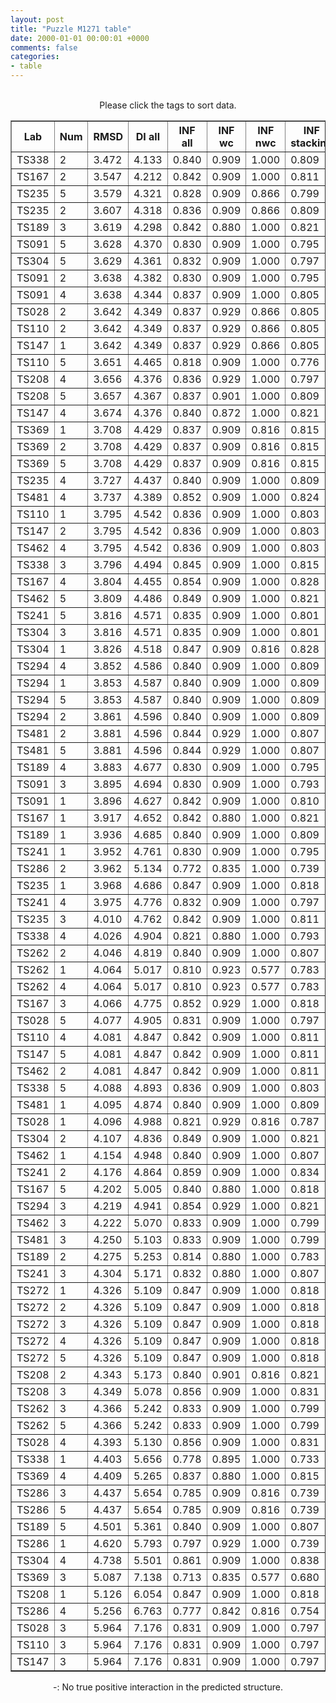 ```yaml
---
layout: post
title: "Puzzle M1271 table"
date: 2000-01-01 00:00:01 +0000
comments: false
categories: 
- table
---
```


<script src="{{ root_url }}/javascripts/sorttable.js"></script>
<script>
    window.onload = function() {
        (document.getElementsByTagName( 'th' )[1]).click();
    };
</script>
<br/>
<div align="center">
Please click the tags to sort data.<br/>
<table class="sortable" border=1>
  <tr>
    <th>Lab</th>
    <th>Num</th>
    <th>RMSD</th>
    <th>DI all</th>
    <th>INF all</th>
    <th>INF wc</th>
    <th>INF nwc</th>
    <th>INF stacking</th>
    <th>Clash Score</th>
    <th>P-value</th>
    <th>mcq</th>
    <th>TM-score</th>
    <th>best sol.</th>
    <th>Detail</th>
  </tr>
  <tr><td>TS338</td><td>2</td><td>3.472</td><td>4.133</td><td>0.840</td><td>0.909</td><td>1.000</td><td>0.809</td><td>10000000000000000159028911097599180468360808563945281389781327557747838772170381060813469985856815104.000</td><td>0.00e+00</td><td>18.26</td><td>0.7410</td><td>1</td><td><a href='/show/index.html?id=M1271_TS338_2'>-></a></td></tr>
<tr><td>TS167</td><td>2</td><td>3.547</td><td>4.212</td><td>0.842</td><td>0.909</td><td>1.000</td><td>0.811</td><td>10000000000000000159028911097599180468360808563945281389781327557747838772170381060813469985856815104.000</td><td>0.00e+00</td><td>18.29</td><td>0.6970</td><td>1</td><td><a href='/show/index.html?id=M1271_TS167_2'>-></a></td></tr>
<tr><td>TS235</td><td>5</td><td>3.579</td><td>4.321</td><td>0.828</td><td>0.909</td><td>0.866</td><td>0.799</td><td>10000000000000000159028911097599180468360808563945281389781327557747838772170381060813469985856815104.000</td><td>0.00e+00</td><td>18.12</td><td>0.6790</td><td>1</td><td><a href='/show/index.html?id=M1271_TS235_5'>-></a></td></tr>
<tr><td>TS235</td><td>2</td><td>3.607</td><td>4.318</td><td>0.836</td><td>0.909</td><td>0.866</td><td>0.809</td><td>10000000000000000159028911097599180468360808563945281389781327557747838772170381060813469985856815104.000</td><td>0.00e+00</td><td>18.87</td><td>0.6690</td><td>1</td><td><a href='/show/index.html?id=M1271_TS235_2'>-></a></td></tr>
<tr><td>TS189</td><td>3</td><td>3.619</td><td>4.298</td><td>0.842</td><td>0.880</td><td>1.000</td><td>0.821</td><td>10000000000000000159028911097599180468360808563945281389781327557747838772170381060813469985856815104.000</td><td>0.00e+00</td><td>18.38</td><td>0.6830</td><td>1</td><td><a href='/show/index.html?id=M1271_TS189_3'>-></a></td></tr>
<tr><td>TS091</td><td>5</td><td>3.628</td><td>4.370</td><td>0.830</td><td>0.909</td><td>1.000</td><td>0.795</td><td>10000000000000000159028911097599180468360808563945281389781327557747838772170381060813469985856815104.000</td><td>0.00e+00</td><td>19.03</td><td>0.7030</td><td>1</td><td><a href='/show/index.html?id=M1271_TS091_5'>-></a></td></tr>
<tr><td>TS304</td><td>5</td><td>3.629</td><td>4.361</td><td>0.832</td><td>0.909</td><td>1.000</td><td>0.797</td><td>10000000000000000159028911097599180468360808563945281389781327557747838772170381060813469985856815104.000</td><td>0.00e+00</td><td>17.68</td><td>0.6750</td><td>1</td><td><a href='/show/index.html?id=M1271_TS304_5'>-></a></td></tr>
<tr><td>TS091</td><td>2</td><td>3.638</td><td>4.382</td><td>0.830</td><td>0.909</td><td>1.000</td><td>0.795</td><td>10000000000000000159028911097599180468360808563945281389781327557747838772170381060813469985856815104.000</td><td>0.00e+00</td><td>19.05</td><td>0.7040</td><td>1</td><td><a href='/show/index.html?id=M1271_TS091_2'>-></a></td></tr>
<tr><td>TS091</td><td>4</td><td>3.638</td><td>4.344</td><td>0.837</td><td>0.909</td><td>1.000</td><td>0.805</td><td>10000000000000000159028911097599180468360808563945281389781327557747838772170381060813469985856815104.000</td><td>0.00e+00</td><td>18.86</td><td>0.7030</td><td>1</td><td><a href='/show/index.html?id=M1271_TS091_4'>-></a></td></tr>
<tr><td>TS028</td><td>2</td><td>3.642</td><td>4.349</td><td>0.837</td><td>0.929</td><td>0.866</td><td>0.805</td><td>10000000000000000159028911097599180468360808563945281389781327557747838772170381060813469985856815104.000</td><td>0.00e+00</td><td>19.10</td><td>0.7050</td><td>1</td><td><a href='/show/index.html?id=M1271_TS028_2'>-></a></td></tr>
<tr><td>TS110</td><td>2</td><td>3.642</td><td>4.349</td><td>0.837</td><td>0.929</td><td>0.866</td><td>0.805</td><td>10000000000000000159028911097599180468360808563945281389781327557747838772170381060813469985856815104.000</td><td>0.00e+00</td><td>19.10</td><td>0.7050</td><td>1</td><td><a href='/show/index.html?id=M1271_TS110_2'>-></a></td></tr>
<tr><td>TS147</td><td>1</td><td>3.642</td><td>4.349</td><td>0.837</td><td>0.929</td><td>0.866</td><td>0.805</td><td>10000000000000000159028911097599180468360808563945281389781327557747838772170381060813469985856815104.000</td><td>0.00e+00</td><td>19.10</td><td>0.7050</td><td>1</td><td><a href='/show/index.html?id=M1271_TS147_1'>-></a></td></tr>
<tr><td>TS110</td><td>5</td><td>3.651</td><td>4.465</td><td>0.818</td><td>0.909</td><td>1.000</td><td>0.776</td><td>10000000000000000159028911097599180468360808563945281389781327557747838772170381060813469985856815104.000</td><td>0.00e+00</td><td>18.58</td><td>0.7220</td><td>1</td><td><a href='/show/index.html?id=M1271_TS110_5'>-></a></td></tr>
<tr><td>TS208</td><td>4</td><td>3.656</td><td>4.376</td><td>0.836</td><td>0.929</td><td>1.000</td><td>0.797</td><td>10000000000000000159028911097599180468360808563945281389781327557747838772170381060813469985856815104.000</td><td>0.00e+00</td><td>17.45</td><td>0.6750</td><td>1</td><td><a href='/show/index.html?id=M1271_TS208_4'>-></a></td></tr>
<tr><td>TS208</td><td>5</td><td>3.657</td><td>4.367</td><td>0.837</td><td>0.901</td><td>1.000</td><td>0.809</td><td>10000000000000000159028911097599180468360808563945281389781327557747838772170381060813469985856815104.000</td><td>0.00e+00</td><td>19.41</td><td>0.6590</td><td>1</td><td><a href='/show/index.html?id=M1271_TS208_5'>-></a></td></tr>
<tr><td>TS147</td><td>4</td><td>3.674</td><td>4.376</td><td>0.840</td><td>0.872</td><td>1.000</td><td>0.821</td><td>10000000000000000159028911097599180468360808563945281389781327557747838772170381060813469985856815104.000</td><td>0.00e+00</td><td>18.17</td><td>0.7050</td><td>1</td><td><a href='/show/index.html?id=M1271_TS147_4'>-></a></td></tr>
<tr><td>TS369</td><td>1</td><td>3.708</td><td>4.429</td><td>0.837</td><td>0.909</td><td>0.816</td><td>0.815</td><td>10000000000000000159028911097599180468360808563945281389781327557747838772170381060813469985856815104.000</td><td>0.00e+00</td><td>18.62</td><td>0.6670</td><td>1</td><td><a href='/show/index.html?id=M1271_TS369_1'>-></a></td></tr>
<tr><td>TS369</td><td>2</td><td>3.708</td><td>4.429</td><td>0.837</td><td>0.909</td><td>0.816</td><td>0.815</td><td>10000000000000000159028911097599180468360808563945281389781327557747838772170381060813469985856815104.000</td><td>0.00e+00</td><td>18.62</td><td>0.6670</td><td>1</td><td><a href='/show/index.html?id=M1271_TS369_2'>-></a></td></tr>
<tr><td>TS369</td><td>5</td><td>3.708</td><td>4.429</td><td>0.837</td><td>0.909</td><td>0.816</td><td>0.815</td><td>10000000000000000159028911097599180468360808563945281389781327557747838772170381060813469985856815104.000</td><td>0.00e+00</td><td>18.62</td><td>0.6670</td><td>1</td><td><a href='/show/index.html?id=M1271_TS369_5'>-></a></td></tr>
<tr><td>TS235</td><td>4</td><td>3.727</td><td>4.437</td><td>0.840</td><td>0.909</td><td>1.000</td><td>0.809</td><td>10000000000000000159028911097599180468360808563945281389781327557747838772170381060813469985856815104.000</td><td>0.00e+00</td><td>18.68</td><td>0.6340</td><td>1</td><td><a href='/show/index.html?id=M1271_TS235_4'>-></a></td></tr>
<tr><td>TS481</td><td>4</td><td>3.737</td><td>4.389</td><td>0.852</td><td>0.909</td><td>1.000</td><td>0.824</td><td>10000000000000000159028911097599180468360808563945281389781327557747838772170381060813469985856815104.000</td><td>0.00e+00</td><td>17.39</td><td>0.6880</td><td>1</td><td><a href='/show/index.html?id=M1271_TS481_4'>-></a></td></tr>
<tr><td>TS110</td><td>1</td><td>3.795</td><td>4.542</td><td>0.836</td><td>0.909</td><td>1.000</td><td>0.803</td><td>10000000000000000159028911097599180468360808563945281389781327557747838772170381060813469985856815104.000</td><td>0.00e+00</td><td>19.55</td><td>0.7030</td><td>1</td><td><a href='/show/index.html?id=M1271_TS110_1'>-></a></td></tr>
<tr><td>TS147</td><td>2</td><td>3.795</td><td>4.542</td><td>0.836</td><td>0.909</td><td>1.000</td><td>0.803</td><td>10000000000000000159028911097599180468360808563945281389781327557747838772170381060813469985856815104.000</td><td>0.00e+00</td><td>19.55</td><td>0.7030</td><td>1</td><td><a href='/show/index.html?id=M1271_TS147_2'>-></a></td></tr>
<tr><td>TS462</td><td>4</td><td>3.795</td><td>4.542</td><td>0.836</td><td>0.909</td><td>1.000</td><td>0.803</td><td>10000000000000000159028911097599180468360808563945281389781327557747838772170381060813469985856815104.000</td><td>0.00e+00</td><td>19.55</td><td>0.7030</td><td>1</td><td><a href='/show/index.html?id=M1271_TS462_4'>-></a></td></tr>
<tr><td>TS338</td><td>3</td><td>3.796</td><td>4.494</td><td>0.845</td><td>0.909</td><td>1.000</td><td>0.815</td><td>10000000000000000159028911097599180468360808563945281389781327557747838772170381060813469985856815104.000</td><td>0.00e+00</td><td>18.97</td><td>0.6150</td><td>1</td><td><a href='/show/index.html?id=M1271_TS338_3'>-></a></td></tr>
<tr><td>TS167</td><td>4</td><td>3.804</td><td>4.455</td><td>0.854</td><td>0.909</td><td>1.000</td><td>0.828</td><td>10000000000000000159028911097599180468360808563945281389781327557747838772170381060813469985856815104.000</td><td>0.00e+00</td><td>18.54</td><td>0.6640</td><td>1</td><td><a href='/show/index.html?id=M1271_TS167_4'>-></a></td></tr>
<tr><td>TS462</td><td>5</td><td>3.809</td><td>4.486</td><td>0.849</td><td>0.909</td><td>1.000</td><td>0.821</td><td>10000000000000000159028911097599180468360808563945281389781327557747838772170381060813469985856815104.000</td><td>0.00e+00</td><td>17.75</td><td>0.6260</td><td>1</td><td><a href='/show/index.html?id=M1271_TS462_5'>-></a></td></tr>
<tr><td>TS241</td><td>5</td><td>3.816</td><td>4.571</td><td>0.835</td><td>0.909</td><td>1.000</td><td>0.801</td><td>10000000000000000159028911097599180468360808563945281389781327557747838772170381060813469985856815104.000</td><td>0.00e+00</td><td>18.94</td><td>0.6660</td><td>1</td><td><a href='/show/index.html?id=M1271_TS241_5'>-></a></td></tr>
<tr><td>TS304</td><td>3</td><td>3.816</td><td>4.571</td><td>0.835</td><td>0.909</td><td>1.000</td><td>0.801</td><td>10000000000000000159028911097599180468360808563945281389781327557747838772170381060813469985856815104.000</td><td>0.00e+00</td><td>18.94</td><td>0.6660</td><td>1</td><td><a href='/show/index.html?id=M1271_TS304_3'>-></a></td></tr>
<tr><td>TS304</td><td>1</td><td>3.826</td><td>4.518</td><td>0.847</td><td>0.909</td><td>0.816</td><td>0.828</td><td>10000000000000000159028911097599180468360808563945281389781327557747838772170381060813469985856815104.000</td><td>0.00e+00</td><td>17.53</td><td>0.6440</td><td>1</td><td><a href='/show/index.html?id=M1271_TS304_1'>-></a></td></tr>
<tr><td>TS294</td><td>4</td><td>3.852</td><td>4.586</td><td>0.840</td><td>0.909</td><td>1.000</td><td>0.809</td><td>10000000000000000159028911097599180468360808563945281389781327557747838772170381060813469985856815104.000</td><td>0.00e+00</td><td>18.80</td><td>0.6310</td><td>1</td><td><a href='/show/index.html?id=M1271_TS294_4'>-></a></td></tr>
<tr><td>TS294</td><td>1</td><td>3.853</td><td>4.587</td><td>0.840</td><td>0.909</td><td>1.000</td><td>0.809</td><td>10000000000000000159028911097599180468360808563945281389781327557747838772170381060813469985856815104.000</td><td>0.00e+00</td><td>18.12</td><td>0.6250</td><td>1</td><td><a href='/show/index.html?id=M1271_TS294_1'>-></a></td></tr>
<tr><td>TS294</td><td>5</td><td>3.853</td><td>4.587</td><td>0.840</td><td>0.909</td><td>1.000</td><td>0.809</td><td>10000000000000000159028911097599180468360808563945281389781327557747838772170381060813469985856815104.000</td><td>0.00e+00</td><td>18.12</td><td>0.6250</td><td>1</td><td><a href='/show/index.html?id=M1271_TS294_5'>-></a></td></tr>
<tr><td>TS294</td><td>2</td><td>3.861</td><td>4.596</td><td>0.840</td><td>0.909</td><td>1.000</td><td>0.809</td><td>10000000000000000159028911097599180468360808563945281389781327557747838772170381060813469985856815104.000</td><td>0.00e+00</td><td>19.19</td><td>0.6300</td><td>1</td><td><a href='/show/index.html?id=M1271_TS294_2'>-></a></td></tr>
<tr><td>TS481</td><td>2</td><td>3.881</td><td>4.596</td><td>0.844</td><td>0.929</td><td>1.000</td><td>0.807</td><td>10000000000000000159028911097599180468360808563945281389781327557747838772170381060813469985856815104.000</td><td>0.00e+00</td><td>18.43</td><td>0.7190</td><td>1</td><td><a href='/show/index.html?id=M1271_TS481_2'>-></a></td></tr>
<tr><td>TS481</td><td>5</td><td>3.881</td><td>4.596</td><td>0.844</td><td>0.929</td><td>1.000</td><td>0.807</td><td>10000000000000000159028911097599180468360808563945281389781327557747838772170381060813469985856815104.000</td><td>0.00e+00</td><td>18.43</td><td>0.7190</td><td>1</td><td><a href='/show/index.html?id=M1271_TS481_5'>-></a></td></tr>
<tr><td>TS189</td><td>4</td><td>3.883</td><td>4.677</td><td>0.830</td><td>0.909</td><td>1.000</td><td>0.795</td><td>10000000000000000159028911097599180468360808563945281389781327557747838772170381060813469985856815104.000</td><td>0.00e+00</td><td>18.03</td><td>0.6400</td><td>1</td><td><a href='/show/index.html?id=M1271_TS189_4'>-></a></td></tr>
<tr><td>TS091</td><td>3</td><td>3.895</td><td>4.694</td><td>0.830</td><td>0.909</td><td>1.000</td><td>0.793</td><td>10000000000000000159028911097599180468360808563945281389781327557747838772170381060813469985856815104.000</td><td>0.00e+00</td><td>21.44</td><td>0.6990</td><td>1</td><td><a href='/show/index.html?id=M1271_TS091_3'>-></a></td></tr>
<tr><td>TS091</td><td>1</td><td>3.896</td><td>4.627</td><td>0.842</td><td>0.909</td><td>1.000</td><td>0.810</td><td>10000000000000000159028911097599180468360808563945281389781327557747838772170381060813469985856815104.000</td><td>0.00e+00</td><td>21.41</td><td>0.6990</td><td>1</td><td><a href='/show/index.html?id=M1271_TS091_1'>-></a></td></tr>
<tr><td>TS167</td><td>1</td><td>3.917</td><td>4.652</td><td>0.842</td><td>0.880</td><td>1.000</td><td>0.821</td><td>10000000000000000159028911097599180468360808563945281389781327557747838772170381060813469985856815104.000</td><td>0.00e+00</td><td>17.17</td><td>0.7050</td><td>1</td><td><a href='/show/index.html?id=M1271_TS167_1'>-></a></td></tr>
<tr><td>TS189</td><td>1</td><td>3.936</td><td>4.685</td><td>0.840</td><td>0.909</td><td>1.000</td><td>0.809</td><td>10000000000000000159028911097599180468360808563945281389781327557747838772170381060813469985856815104.000</td><td>0.00e+00</td><td>18.88</td><td>0.6230</td><td>1</td><td><a href='/show/index.html?id=M1271_TS189_1'>-></a></td></tr>
<tr><td>TS241</td><td>1</td><td>3.952</td><td>4.761</td><td>0.830</td><td>0.909</td><td>1.000</td><td>0.795</td><td>10000000000000000159028911097599180468360808563945281389781327557747838772170381060813469985856815104.000</td><td>0.00e+00</td><td>17.50</td><td>0.7040</td><td>1</td><td><a href='/show/index.html?id=M1271_TS241_1'>-></a></td></tr>
<tr><td>TS286</td><td>2</td><td>3.962</td><td>5.134</td><td>0.772</td><td>0.835</td><td>1.000</td><td>0.739</td><td>10000000000000000159028911097599180468360808563945281389781327557747838772170381060813469985856815104.000</td><td>0.00e+00</td><td>22.53</td><td>0.5930</td><td>1</td><td><a href='/show/index.html?id=M1271_TS286_2'>-></a></td></tr>
<tr><td>TS235</td><td>1</td><td>3.968</td><td>4.686</td><td>0.847</td><td>0.909</td><td>1.000</td><td>0.818</td><td>10000000000000000159028911097599180468360808563945281389781327557747838772170381060813469985856815104.000</td><td>0.00e+00</td><td>20.31</td><td>0.6450</td><td>1</td><td><a href='/show/index.html?id=M1271_TS235_1'>-></a></td></tr>
<tr><td>TS241</td><td>4</td><td>3.975</td><td>4.776</td><td>0.832</td><td>0.909</td><td>1.000</td><td>0.797</td><td>10000000000000000159028911097599180468360808563945281389781327557747838772170381060813469985856815104.000</td><td>0.00e+00</td><td>17.30</td><td>0.7320</td><td>1</td><td><a href='/show/index.html?id=M1271_TS241_4'>-></a></td></tr>
<tr><td>TS235</td><td>3</td><td>4.010</td><td>4.762</td><td>0.842</td><td>0.909</td><td>1.000</td><td>0.811</td><td>10000000000000000159028911097599180468360808563945281389781327557747838772170381060813469985856815104.000</td><td>0.00e+00</td><td>18.09</td><td>0.6440</td><td>1</td><td><a href='/show/index.html?id=M1271_TS235_3'>-></a></td></tr>
<tr><td>TS338</td><td>4</td><td>4.026</td><td>4.904</td><td>0.821</td><td>0.880</td><td>1.000</td><td>0.793</td><td>10000000000000000159028911097599180468360808563945281389781327557747838772170381060813469985856815104.000</td><td>0.00e+00</td><td>18.87</td><td>0.6240</td><td>1</td><td><a href='/show/index.html?id=M1271_TS338_4'>-></a></td></tr>
<tr><td>TS262</td><td>2</td><td>4.046</td><td>4.819</td><td>0.840</td><td>0.909</td><td>1.000</td><td>0.807</td><td>10000000000000000159028911097599180468360808563945281389781327557747838772170381060813469985856815104.000</td><td>0.00e+00</td><td>21.65</td><td>0.5990</td><td>1</td><td><a href='/show/index.html?id=M1271_TS262_2'>-></a></td></tr>
<tr><td>TS262</td><td>1</td><td>4.064</td><td>5.017</td><td>0.810</td><td>0.923</td><td>0.577</td><td>0.783</td><td>10000000000000000159028911097599180468360808563945281389781327557747838772170381060813469985856815104.000</td><td>0.00e+00</td><td>22.92</td><td>0.5930</td><td>1</td><td><a href='/show/index.html?id=M1271_TS262_1'>-></a></td></tr>
<tr><td>TS262</td><td>4</td><td>4.064</td><td>5.017</td><td>0.810</td><td>0.923</td><td>0.577</td><td>0.783</td><td>10000000000000000159028911097599180468360808563945281389781327557747838772170381060813469985856815104.000</td><td>0.00e+00</td><td>22.92</td><td>0.5930</td><td>1</td><td><a href='/show/index.html?id=M1271_TS262_4'>-></a></td></tr>
<tr><td>TS167</td><td>3</td><td>4.066</td><td>4.775</td><td>0.852</td><td>0.929</td><td>1.000</td><td>0.818</td><td>10000000000000000159028911097599180468360808563945281389781327557747838772170381060813469985856815104.000</td><td>0.00e+00</td><td>18.98</td><td>0.6140</td><td>1</td><td><a href='/show/index.html?id=M1271_TS167_3'>-></a></td></tr>
<tr><td>TS028</td><td>5</td><td>4.077</td><td>4.905</td><td>0.831</td><td>0.909</td><td>1.000</td><td>0.797</td><td>10000000000000000159028911097599180468360808563945281389781327557747838772170381060813469985856815104.000</td><td>0.00e+00</td><td>17.75</td><td>0.6260</td><td>1</td><td><a href='/show/index.html?id=M1271_TS028_5'>-></a></td></tr>
<tr><td>TS110</td><td>4</td><td>4.081</td><td>4.847</td><td>0.842</td><td>0.909</td><td>1.000</td><td>0.811</td><td>10000000000000000159028911097599180468360808563945281389781327557747838772170381060813469985856815104.000</td><td>0.00e+00</td><td>18.32</td><td>0.6660</td><td>1</td><td><a href='/show/index.html?id=M1271_TS110_4'>-></a></td></tr>
<tr><td>TS147</td><td>5</td><td>4.081</td><td>4.847</td><td>0.842</td><td>0.909</td><td>1.000</td><td>0.811</td><td>10000000000000000159028911097599180468360808563945281389781327557747838772170381060813469985856815104.000</td><td>0.00e+00</td><td>18.32</td><td>0.6660</td><td>1</td><td><a href='/show/index.html?id=M1271_TS147_5'>-></a></td></tr>
<tr><td>TS462</td><td>2</td><td>4.081</td><td>4.847</td><td>0.842</td><td>0.909</td><td>1.000</td><td>0.811</td><td>10000000000000000159028911097599180468360808563945281389781327557747838772170381060813469985856815104.000</td><td>0.00e+00</td><td>18.32</td><td>0.6660</td><td>1</td><td><a href='/show/index.html?id=M1271_TS462_2'>-></a></td></tr>
<tr><td>TS338</td><td>5</td><td>4.088</td><td>4.893</td><td>0.836</td><td>0.909</td><td>1.000</td><td>0.803</td><td>10000000000000000159028911097599180468360808563945281389781327557747838772170381060813469985856815104.000</td><td>0.00e+00</td><td>18.50</td><td>0.6550</td><td>1</td><td><a href='/show/index.html?id=M1271_TS338_5'>-></a></td></tr>
<tr><td>TS481</td><td>1</td><td>4.095</td><td>4.874</td><td>0.840</td><td>0.909</td><td>1.000</td><td>0.809</td><td>10000000000000000159028911097599180468360808563945281389781327557747838772170381060813469985856815104.000</td><td>0.00e+00</td><td>17.01</td><td>0.6630</td><td>1</td><td><a href='/show/index.html?id=M1271_TS481_1'>-></a></td></tr>
<tr><td>TS028</td><td>1</td><td>4.096</td><td>4.988</td><td>0.821</td><td>0.929</td><td>0.816</td><td>0.787</td><td>10000000000000000159028911097599180468360808563945281389781327557747838772170381060813469985856815104.000</td><td>0.00e+00</td><td>17.96</td><td>0.6150</td><td>1</td><td><a href='/show/index.html?id=M1271_TS028_1'>-></a></td></tr>
<tr><td>TS304</td><td>2</td><td>4.107</td><td>4.836</td><td>0.849</td><td>0.909</td><td>1.000</td><td>0.821</td><td>10000000000000000159028911097599180468360808563945281389781327557747838772170381060813469985856815104.000</td><td>0.00e+00</td><td>18.01</td><td>0.6230</td><td>1</td><td><a href='/show/index.html?id=M1271_TS304_2'>-></a></td></tr>
<tr><td>TS462</td><td>1</td><td>4.154</td><td>4.948</td><td>0.840</td><td>0.909</td><td>1.000</td><td>0.807</td><td>10000000000000000159028911097599180468360808563945281389781327557747838772170381060813469985856815104.000</td><td>0.00e+00</td><td>18.97</td><td>0.6520</td><td>1</td><td><a href='/show/index.html?id=M1271_TS462_1'>-></a></td></tr>
<tr><td>TS241</td><td>2</td><td>4.176</td><td>4.864</td><td>0.859</td><td>0.909</td><td>1.000</td><td>0.834</td><td>10000000000000000159028911097599180468360808563945281389781327557747838772170381060813469985856815104.000</td><td>0.00e+00</td><td>18.18</td><td>0.6220</td><td>1</td><td><a href='/show/index.html?id=M1271_TS241_2'>-></a></td></tr>
<tr><td>TS167</td><td>5</td><td>4.202</td><td>5.005</td><td>0.840</td><td>0.880</td><td>1.000</td><td>0.818</td><td>10000000000000000159028911097599180468360808563945281389781327557747838772170381060813469985856815104.000</td><td>0.00e+00</td><td>19.12</td><td>0.6690</td><td>1</td><td><a href='/show/index.html?id=M1271_TS167_5'>-></a></td></tr>
<tr><td>TS294</td><td>3</td><td>4.219</td><td>4.941</td><td>0.854</td><td>0.929</td><td>1.000</td><td>0.821</td><td>10000000000000000159028911097599180468360808563945281389781327557747838772170381060813469985856815104.000</td><td>0.00e+00</td><td>19.22</td><td>0.6100</td><td>1</td><td><a href='/show/index.html?id=M1271_TS294_3'>-></a></td></tr>
<tr><td>TS462</td><td>3</td><td>4.222</td><td>5.070</td><td>0.833</td><td>0.909</td><td>1.000</td><td>0.799</td><td>10000000000000000159028911097599180468360808563945281389781327557747838772170381060813469985856815104.000</td><td>0.00e+00</td><td>17.96</td><td>0.6390</td><td>1</td><td><a href='/show/index.html?id=M1271_TS462_3'>-></a></td></tr>
<tr><td>TS481</td><td>3</td><td>4.250</td><td>5.103</td><td>0.833</td><td>0.909</td><td>1.000</td><td>0.799</td><td>10000000000000000159028911097599180468360808563945281389781327557747838772170381060813469985856815104.000</td><td>0.00e+00</td><td>17.88</td><td>0.6480</td><td>1</td><td><a href='/show/index.html?id=M1271_TS481_3'>-></a></td></tr>
<tr><td>TS189</td><td>2</td><td>4.275</td><td>5.253</td><td>0.814</td><td>0.880</td><td>1.000</td><td>0.783</td><td>10000000000000000159028911097599180468360808563945281389781327557747838772170381060813469985856815104.000</td><td>0.00e+00</td><td>18.80</td><td>0.6100</td><td>1</td><td><a href='/show/index.html?id=M1271_TS189_2'>-></a></td></tr>
<tr><td>TS241</td><td>3</td><td>4.304</td><td>5.171</td><td>0.832</td><td>0.880</td><td>1.000</td><td>0.807</td><td>10000000000000000159028911097599180468360808563945281389781327557747838772170381060813469985856815104.000</td><td>0.00e+00</td><td>18.14</td><td>0.6370</td><td>1</td><td><a href='/show/index.html?id=M1271_TS241_3'>-></a></td></tr>
<tr><td>TS272</td><td>1</td><td>4.326</td><td>5.109</td><td>0.847</td><td>0.909</td><td>1.000</td><td>0.818</td><td>10000000000000000159028911097599180468360808563945281389781327557747838772170381060813469985856815104.000</td><td>0.00e+00</td><td>17.77</td><td>0.6920</td><td>1</td><td><a href='/show/index.html?id=M1271_TS272_1'>-></a></td></tr>
<tr><td>TS272</td><td>2</td><td>4.326</td><td>5.109</td><td>0.847</td><td>0.909</td><td>1.000</td><td>0.818</td><td>10000000000000000159028911097599180468360808563945281389781327557747838772170381060813469985856815104.000</td><td>0.00e+00</td><td>17.77</td><td>0.6920</td><td>1</td><td><a href='/show/index.html?id=M1271_TS272_2'>-></a></td></tr>
<tr><td>TS272</td><td>3</td><td>4.326</td><td>5.109</td><td>0.847</td><td>0.909</td><td>1.000</td><td>0.818</td><td>10000000000000000159028911097599180468360808563945281389781327557747838772170381060813469985856815104.000</td><td>0.00e+00</td><td>17.77</td><td>0.6920</td><td>1</td><td><a href='/show/index.html?id=M1271_TS272_3'>-></a></td></tr>
<tr><td>TS272</td><td>4</td><td>4.326</td><td>5.109</td><td>0.847</td><td>0.909</td><td>1.000</td><td>0.818</td><td>10000000000000000159028911097599180468360808563945281389781327557747838772170381060813469985856815104.000</td><td>0.00e+00</td><td>17.77</td><td>0.6920</td><td>1</td><td><a href='/show/index.html?id=M1271_TS272_4'>-></a></td></tr>
<tr><td>TS272</td><td>5</td><td>4.326</td><td>5.109</td><td>0.847</td><td>0.909</td><td>1.000</td><td>0.818</td><td>10000000000000000159028911097599180468360808563945281389781327557747838772170381060813469985856815104.000</td><td>0.00e+00</td><td>17.77</td><td>0.6920</td><td>1</td><td><a href='/show/index.html?id=M1271_TS272_5'>-></a></td></tr>
<tr><td>TS208</td><td>2</td><td>4.343</td><td>5.173</td><td>0.840</td><td>0.901</td><td>0.816</td><td>0.821</td><td>10000000000000000159028911097599180468360808563945281389781327557747838772170381060813469985856815104.000</td><td>0.00e+00</td><td>17.41</td><td>0.6580</td><td>1</td><td><a href='/show/index.html?id=M1271_TS208_2'>-></a></td></tr>
<tr><td>TS208</td><td>3</td><td>4.349</td><td>5.078</td><td>0.856</td><td>0.909</td><td>1.000</td><td>0.831</td><td>10000000000000000159028911097599180468360808563945281389781327557747838772170381060813469985856815104.000</td><td>0.00e+00</td><td>18.34</td><td>0.6640</td><td>1</td><td><a href='/show/index.html?id=M1271_TS208_3'>-></a></td></tr>
<tr><td>TS262</td><td>3</td><td>4.366</td><td>5.242</td><td>0.833</td><td>0.909</td><td>1.000</td><td>0.799</td><td>10000000000000000159028911097599180468360808563945281389781327557747838772170381060813469985856815104.000</td><td>0.00e+00</td><td>18.58</td><td>0.5940</td><td>1</td><td><a href='/show/index.html?id=M1271_TS262_3'>-></a></td></tr>
<tr><td>TS262</td><td>5</td><td>4.366</td><td>5.242</td><td>0.833</td><td>0.909</td><td>1.000</td><td>0.799</td><td>10000000000000000159028911097599180468360808563945281389781327557747838772170381060813469985856815104.000</td><td>0.00e+00</td><td>18.58</td><td>0.5940</td><td>1</td><td><a href='/show/index.html?id=M1271_TS262_5'>-></a></td></tr>
<tr><td>TS028</td><td>4</td><td>4.393</td><td>5.130</td><td>0.856</td><td>0.909</td><td>1.000</td><td>0.831</td><td>10000000000000000159028911097599180468360808563945281389781327557747838772170381060813469985856815104.000</td><td>0.00e+00</td><td>17.73</td><td>0.5840</td><td>1</td><td><a href='/show/index.html?id=M1271_TS028_4'>-></a></td></tr>
<tr><td>TS338</td><td>1</td><td>4.403</td><td>5.656</td><td>0.778</td><td>0.895</td><td>1.000</td><td>0.733</td><td>10000000000000000159028911097599180468360808563945281389781327557747838772170381060813469985856815104.000</td><td>0.00e+00</td><td>18.94</td><td>0.6270</td><td>1</td><td><a href='/show/index.html?id=M1271_TS338_1'>-></a></td></tr>
<tr><td>TS369</td><td>4</td><td>4.409</td><td>5.265</td><td>0.837</td><td>0.880</td><td>1.000</td><td>0.815</td><td>10000000000000000159028911097599180468360808563945281389781327557747838772170381060813469985856815104.000</td><td>0.00e+00</td><td>17.85</td><td>0.6420</td><td>1</td><td><a href='/show/index.html?id=M1271_TS369_4'>-></a></td></tr>
<tr><td>TS286</td><td>3</td><td>4.437</td><td>5.654</td><td>0.785</td><td>0.909</td><td>0.816</td><td>0.739</td><td>10000000000000000159028911097599180468360808563945281389781327557747838772170381060813469985856815104.000</td><td>0.00e+00</td><td>24.35</td><td>0.5390</td><td>1</td><td><a href='/show/index.html?id=M1271_TS286_3'>-></a></td></tr>
<tr><td>TS286</td><td>5</td><td>4.437</td><td>5.654</td><td>0.785</td><td>0.909</td><td>0.816</td><td>0.739</td><td>10000000000000000159028911097599180468360808563945281389781327557747838772170381060813469985856815104.000</td><td>0.00e+00</td><td>24.35</td><td>0.5390</td><td>1</td><td><a href='/show/index.html?id=M1271_TS286_5'>-></a></td></tr>
<tr><td>TS189</td><td>5</td><td>4.501</td><td>5.361</td><td>0.840</td><td>0.909</td><td>1.000</td><td>0.807</td><td>10000000000000000159028911097599180468360808563945281389781327557747838772170381060813469985856815104.000</td><td>0.00e+00</td><td>19.36</td><td>0.6250</td><td>1</td><td><a href='/show/index.html?id=M1271_TS189_5'>-></a></td></tr>
<tr><td>TS286</td><td>1</td><td>4.620</td><td>5.793</td><td>0.797</td><td>0.929</td><td>1.000</td><td>0.739</td><td>10000000000000000159028911097599180468360808563945281389781327557747838772170381060813469985856815104.000</td><td>0.00e+00</td><td>23.98</td><td>0.6000</td><td>1</td><td><a href='/show/index.html?id=M1271_TS286_1'>-></a></td></tr>
<tr><td>TS304</td><td>4</td><td>4.738</td><td>5.501</td><td>0.861</td><td>0.909</td><td>1.000</td><td>0.838</td><td>10000000000000000159028911097599180468360808563945281389781327557747838772170381060813469985856815104.000</td><td>0.00e+00</td><td>16.60</td><td>0.6310</td><td>1</td><td><a href='/show/index.html?id=M1271_TS304_4'>-></a></td></tr>
<tr><td>TS369</td><td>3</td><td>5.087</td><td>7.138</td><td>0.713</td><td>0.835</td><td>0.577</td><td>0.680</td><td>10000000000000000159028911097599180468360808563945281389781327557747838772170381060813469985856815104.000</td><td>0.00e+00</td><td>46.27</td><td>0.5020</td><td>1</td><td><a href='/show/index.html?id=M1271_TS369_3'>-></a></td></tr>
<tr><td>TS208</td><td>1</td><td>5.126</td><td>6.054</td><td>0.847</td><td>0.909</td><td>1.000</td><td>0.818</td><td>10000000000000000159028911097599180468360808563945281389781327557747838772170381060813469985856815104.000</td><td>0.00e+00</td><td>18.01</td><td>0.6440</td><td>1</td><td><a href='/show/index.html?id=M1271_TS208_1'>-></a></td></tr>
<tr><td>TS286</td><td>4</td><td>5.256</td><td>6.763</td><td>0.777</td><td>0.842</td><td>0.816</td><td>0.754</td><td>10000000000000000159028911097599180468360808563945281389781327557747838772170381060813469985856815104.000</td><td>0.00e+00</td><td>24.43</td><td>0.5480</td><td>1</td><td><a href='/show/index.html?id=M1271_TS286_4'>-></a></td></tr>
<tr><td>TS028</td><td>3</td><td>5.964</td><td>7.176</td><td>0.831</td><td>0.909</td><td>1.000</td><td>0.797</td><td>10000000000000000159028911097599180468360808563945281389781327557747838772170381060813469985856815104.000</td><td>0.00e+00</td><td>18.24</td><td>0.5630</td><td>1</td><td><a href='/show/index.html?id=M1271_TS028_3'>-></a></td></tr>
<tr><td>TS110</td><td>3</td><td>5.964</td><td>7.176</td><td>0.831</td><td>0.909</td><td>1.000</td><td>0.797</td><td>10000000000000000159028911097599180468360808563945281389781327557747838772170381060813469985856815104.000</td><td>0.00e+00</td><td>18.24</td><td>0.5630</td><td>1</td><td><a href='/show/index.html?id=M1271_TS110_3'>-></a></td></tr>
<tr><td>TS147</td><td>3</td><td>5.964</td><td>7.176</td><td>0.831</td><td>0.909</td><td>1.000</td><td>0.797</td><td>10000000000000000159028911097599180468360808563945281389781327557747838772170381060813469985856815104.000</td><td>0.00e+00</td><td>18.24</td><td>0.5630</td><td>1</td><td><a href='/show/index.html?id=M1271_TS147_3'>-></a></td></tr>

</table>
-: No true positive interaction in the predicted structure.
</div>
